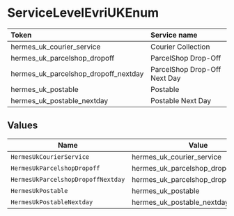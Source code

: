 # ServiceLevelEvriUKEnum

|Token | Service name|
|:---|:---|
| hermes_uk_courier_service | Courier Collection|
| hermes_uk_parcelshop_dropoff | ParcelShop Drop-Off|
| hermes_uk_parcelshop_dropoff_nextday | ParcelShop Drop-Off Next Day|
| hermes_uk_postable | Postable|
| hermes_uk_postable_nextday | Postable Next Day|



## Values

| Name                                 | Value                                |
| ------------------------------------ | ------------------------------------ |
| `HermesUkCourierService`             | hermes_uk_courier_service            |
| `HermesUkParcelshopDropoff`          | hermes_uk_parcelshop_dropoff         |
| `HermesUkParcelshopDropoffNextday`   | hermes_uk_parcelshop_dropoff_nextday |
| `HermesUkPostable`                   | hermes_uk_postable                   |
| `HermesUkPostableNextday`            | hermes_uk_postable_nextday           |